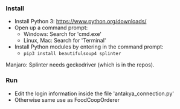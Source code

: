 
### Install
* Install Python 3: https://www.python.org/downloads/
* Open up a command prompt:
	* Windows: Search for 'cmd.exe'
	* Linux, Mac: Search for 'Terminal'
* Install Python modules by entering in the command prompt:
	* ```pip3 install beautifulsoup4 splinter```

Manjaro: Splinter needs geckodriver (which is in the repos).

### Run
* Edit the login information inside the file 'antakya_connection.py'
* Otherwise same use as FoodCoopOrderer 